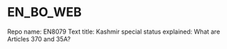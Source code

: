# EN_BO_WEB
Repo name: EN8079
Text title: Kashmir special status explained: What are Articles 370 and 35A?